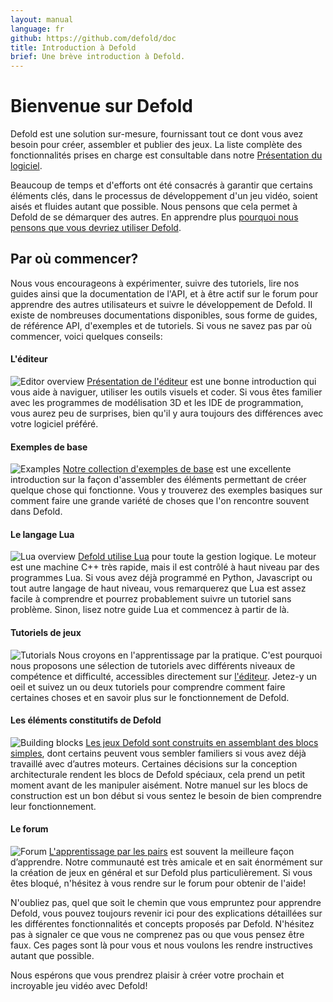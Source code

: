```yaml
---
layout: manual
language: fr
github: https://github.com/defold/doc
title: Introduction à Defold
brief: Une brève introduction à Defold.
---
```


# Bienvenue sur Defold

Defold est une solution sur-mesure, fournissant tout ce dont vous avez besoin pour créer, assembler et publier des jeux. La liste complète des fonctionnalités prises en charge est consultable dans notre [Présentation du logiciel](https://defold.com/product/).

Beaucoup de temps et d'efforts ont été consacrés à garantir que certains éléments clés, dans le processus de développement d'un jeu vidéo, soient aisés et fluides autant que possible. Nous pensons que cela permet à Defold de se démarquer des autres. En apprendre plus [pourquoi nous pensons que vous devriez utiliser Defold](https://defold.com/why/).

## Par où commencer?
Nous vous encourageons à expérimenter, suivre des tutoriels, lire nos guides ainsi que la documentation de l'API, et à être actif sur le forum pour apprendre des autres utilisateurs et suivre le développement de Defold. Il existe de nombreuses documentations disponibles, sous forme de guides, de référence API, d'exemples et de tutoriels. Si vous ne savez pas par où commencer, voici quelques conseils:

#### L'éditeur
![Editor overview](/manuals/images/introduction/editor.png) [Présentation de l'éditeur](/fr/manuals/editor/) est une bonne introduction qui vous aide à naviguer, utiliser les outils visuels et coder. Si vous êtes familier avec les programmes de modélisation 3D et les IDE de programmation, vous aurez peu de surprises, bien qu'il y aura toujours des différences avec votre logiciel préféré.

#### Exemples de base
![Examples](/manuals/images/introduction/examples.jpg) [Notre collection d'exemples de base](https://defold.com/examples/animation/basic_tween/) est une excellente introduction sur la façon d'assembler des éléments permettant de créer quelque chose qui fonctionne. Vous y trouverez des exemples basiques sur comment faire une grande variété de choses que l'on rencontre souvent dans Defold.

#### Le langage Lua
![Lua overview](/manuals/images/introduction/lua.png) [Defold utilise Lua](/fr/manuals/lua/) pour toute la gestion logique. Le moteur est une machine C++ très rapide, mais il est contrôlé à haut niveau par des programmes Lua. Si vous avez déjà programmé en Python, Javascript ou tout autre langage de haut niveau, vous remarquerez que Lua est assez facile à comprendre et pourrez probablement suivre un tutoriel sans problème. Sinon, lisez notre guide Lua et commencez à partir de là.

#### Tutoriels de jeux
![Tutorials](/manuals/images/introduction/tutorials.jpg) Nous croyons en l'apprentissage par la pratique. C'est pourquoi nous proposons une sélection de tutoriels avec différents niveaux de compétence et difficulté, accessibles directement sur [l'éditeur](/fr/manuals/editor/). Jetez-y un oeil et suivez un ou deux tutoriels pour comprendre comment faire certaines choses et en savoir plus sur le fonctionnement de Defold.

#### Les éléments constitutifs de Defold
![Building blocks](/manuals/images/introduction/building_blocks.png) [Les jeux Defold sont construits en assemblant des blocs simples](/fr/manuals/building-blocks/), dont certains peuvent vous sembler familiers si vous avez déjà travaillé avec d’autres moteurs. Certaines décisions sur la conception architecturale rendent les blocs de Defold spéciaux, cela prend un petit moment avant de les manipuler aisément. Notre manuel sur les blocs de construction est un bon début si vous sentez le besoin de bien comprendre leur fonctionnement.

#### Le forum
![Forum](/manuals/images/introduction/forum.jpg) [L'apprentissage par les pairs](//forum.defold.com/) est souvent la meilleure façon d’apprendre. Notre communauté est très amicale et en sait énormément sur la création de jeux en général et sur Defold plus particulièrement. Si vous êtes bloqué, n'hésitez à vous rendre sur le forum pour obtenir de l'aide!

N'oubliez pas, quel que soit le chemin que vous empruntez pour apprendre Defold, vous pouvez toujours revenir ici pour des explications détaillées sur les différentes fonctionnalités et concepts proposés par Defold. N'hésitez pas à signaler ce que vous ne comprenez pas ou que vous pensez être faux. Ces pages sont là pour vous et nous voulons les rendre instructives autant que possible.

Nous espérons que vous prendrez plaisir à créer votre prochain et incroyable jeu vidéo avec Defold!
